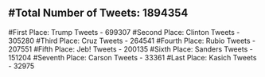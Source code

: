 #Total Number of Tweets: 1894354 
---
#First Place: Trump Tweets - 699307
#Second Place: Clinton Tweets - 305280
#Third Place: Cruz Tweets - 264541
#Fourth Place: Rubio Tweets - 207551
#Fifth Place: Jeb! Tweets - 200135
#Sixth Place: Sanders Tweets - 151204
#Seventh Place: Carson Tweets - 33361
#Last Place: Kasich Tweets - 32975
